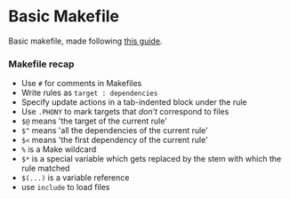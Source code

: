 # Basic Makefile

Basic makefile, made following [this guide](https://swcarpentry.github.io/make-novice/).

### Makefile recap
* Use `#` for comments in Makefiles
* Write rules as `target : dependencies`
* Specify update actions in a tab-indented block under the rule
* Use `.PHONY` to mark targets that *don’t* correspond to files
* `$@` means 'the target of the current rule'
* `$^` means 'all the dependencies of the current rule'
* `$<` means 'the first dependency of the current rule'
* `%` is a Make wildcard
* `$*` is a special variable which gets replaced by the stem with which the rule matched
* `$(...)` is a variable reference
* use `include` to load files
